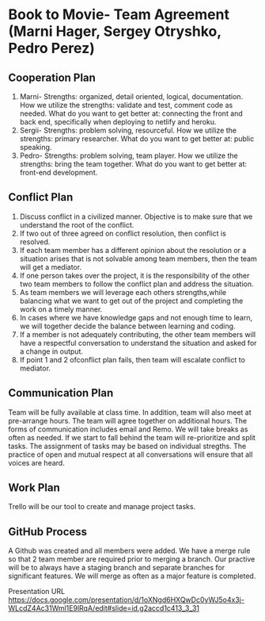 # Book to Movie- Team Agreement (Marni Hager, Sergey Otryshko, Pedro Perez)

## Cooperation Plan
1. Marni- Strengths: organized, detail oriented, logical, documentation. How we utilize the strengths: validate and test, comment code as needed. What do you want to get better at: connecting the front and back end, specifically when deploying to netlify and heroku.
2. Sergii- Strengths: problem solving, resourceful.  How we utilize the strengths: primary researcher.  What do you want to get better at: public speaking.
3. Pedro- Strengths: problem solving, team player. How we utilize the strengths: bring the team together. What do you want to get better at: front-end development.

## Conflict Plan
1. Discuss conflict in a civilized manner.  Objective is to make sure that we understand the root of the conflict.
2. If two out of three agreed on conflict resolution, then conflict is resolved.
3. If each team member has a different opinion about the resolution or a situation arises that is not solvable among team members, then the team will get a mediator.
4. If one person takes over the project, it is the responsibility of the other two team members to follow the conflict plan and address the situation. 
5. As team members we will leverage each others strengths,while balancing what we want to get out of the project and completing the work on a timely manner.
6. In cases where we have knowledge gaps and not enough time to learn, we will together decide the balance between learning and coding.
7. If a member is not adequately contributing, the other team members will have a respectful conversation to understand the situation and asked for a change in output.
8. If point 1 and 2 ofconflict plan fails, then team will escalate conflict to mediator.

## Communication Plan
Team will be fully available at class time.  In addition, team will also meet at pre-arrange hours.  The team will agree together on additional hours. The forms of communication includes email and Remo. We will take breaks as often as needed. If we start to fall behind the team will re-prioritize and split tasks.  The assignment of tasks may be based on individual stregths. The practice of open and mutual respect at all conversations will ensure that all voices are heard.

## Work Plan
Trello will be our tool to create and manage project tasks.

## GitHub Process
A Github was created and all members were added.  We have a merge rule so that 2 team member are required prior to merging a branch. Our practive will be to always have a staging branch and separate branches for significant features.  We will merge as often as a major feature is completed.

Presentation URL
https://docs.google.com/presentation/d/1oXNgd6HXQwDc0yWJ5o4x3j-WLcdZ4Ac31Wml1E9lRqA/edit#slide=id.g2accd1c413_3_31

